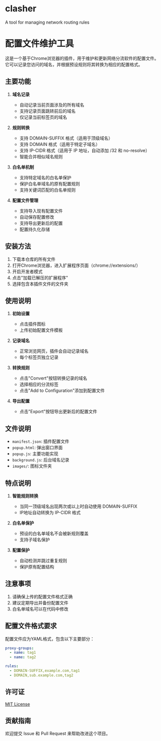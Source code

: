 # clasher
A tool for managing network routing rules

# 配置文件维护工具

这是一个基于Chrome浏览器的插件，用于维护和更新网络分流软件的配置文件。它可以记录您访问的域名，并根据预设规则将其转换为相应的配置格式。

## 主要功能

1. **域名记录**
   - 自动记录当前页面涉及的所有域名
   - 支持记录页面跳转前后的域名
   - 仅记录当前标签页的域名

2. **规则转换**
   - 支持 DOMAIN-SUFFIX 格式（适用于顶级域名）
   - 支持 DOMAIN 格式（适用于特定子域名）
   - 支持 IP-CIDR 格式（适用于 IP 地址，自动添加 /32 和 no-resolve）
   - 智能合并相似域名规则

3. **白名单机制**
   - 支持特定域名的白名单保护
   - 保护白名单域名的原有配置规则
   - 支持关键词匹配的白名单规则

4. **配置文件管理**
   - 支持导入现有配置文件
   - 自动保存配置修改
   - 支持导出更新后的配置
   - 配置持久化存储

## 安装方法

1. 下载本仓库的所有文件
2. 打开Chrome浏览器，进入扩展程序页面（chrome://extensions/）
3. 开启开发者模式
4. 点击"加载已解压的扩展程序"
5. 选择包含本插件文件的文件夹

## 使用说明

1. **初始设置**
   - 点击插件图标
   - 上传初始配置文件模板

2. **记录域名**
   - 正常浏览网页，插件会自动记录域名
   - 每个标签页独立记录

3. **转换规则**
   - 点击"Convert"按钮转换记录的域名
   - 选择相应的分流标签
   - 点击"Add to Configuration"添加到配置文件

4. **导出配置**
   - 点击"Export"按钮导出更新后的配置文件

## 文件说明

- `manifest.json`: 插件配置文件
- `popup.html`: 弹出窗口界面
- `popup.js`: 主要功能实现
- `background.js`: 后台域名记录
- `images/`: 图标文件夹

## 特点说明

1. **智能规则转换**
   - 当同一顶级域名出现两次或以上时自动使用 DOMAIN-SUFFIX
   - IP地址自动转换为 IP-CIDR 格式

2. **白名单保护**
   - 预设的白名单域名不会被新规则覆盖
   - 支持子域名保护

3. **配置保护**
   - 自动检测并跳过重复规则
   - 保护原有配置结构

## 注意事项

1. 请确保上传的配置文件格式正确
2. 建议定期导出并备份配置文件
3. 白名单域名可以在代码中修改

## 配置文件格式要求

配置文件应为YAML格式，包含以下主要部分：
```yaml
proxy-groups:
  - name: tag1
  - name: tag2

rules:
  - DOMAIN-SUFFIX,example.com,tag1
  - DOMAIN,sub.example.com,tag2
```

## 许可证

[MIT License](LICENSE)

## 贡献指南

欢迎提交 Issue 和 Pull Request 来帮助改进这个项目。
